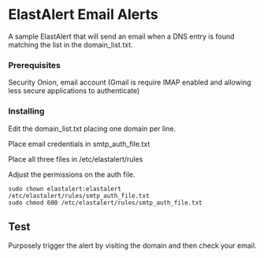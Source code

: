 # ElastAlert Email Alerts

A sample ElastAlert that will send an email when a DNS entry is found matching the list in the domain_list.txt.

### Prerequisites

Security Onion, email account (Gmail is require IMAP enabled and allowing less secure applications to authenticate)

### Installing

Edit the domain_list.txt placing one domain per line.

Place email credentials in smtp_auth_file.txt

Place all three files in /etc/elastalert/rules

Adjust the permissions on the auth file.

```
sudo chown elastalert:elastalert /etc/elastalert/rules/smtp_auth_file.txt 
sudo chmod 600 /etc/elastalert/rules/smtp_auth_file.txt 
```

## Test

Purposely trigger the alert by visiting the domain and then check your email.